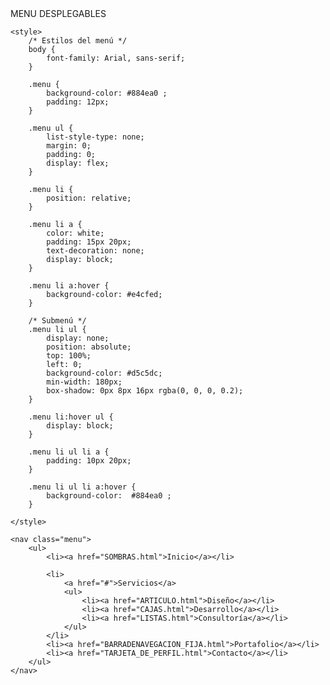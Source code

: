 
<html>
<head
     <title>MENU DESPLEGABLES</title>

    <style>
        /* Estilos del menú */
        body {
            font-family: Arial, sans-serif;
        }

        .menu {
            background-color: #884ea0 ;
            padding: 12px;
        }

        .menu ul {
            list-style-type: none;
            margin: 0;
            padding: 0;
            display: flex;
        }

        .menu li {
            position: relative;
        }

        .menu li a {
            color: white;
            padding: 15px 20px;
            text-decoration: none;
            display: block;
        }

        .menu li a:hover {
            background-color: #e4cfed;
        }

        /* Submenú */
        .menu li ul {
            display: none;
            position: absolute;
            top: 100%;
            left: 0;
            background-color: #d5c5dc;
            min-width: 180px;
            box-shadow: 0px 8px 16px rgba(0, 0, 0, 0.2);
        }

        .menu li:hover ul {
            display: block;
        }

        .menu li ul li a {
            padding: 10px 20px;
        }

        .menu li ul li a:hover {
            background-color:  #884ea0 ;
        }

    </style>
</head>
<body>

    <nav class="menu">
        <ul>
            <li><a href="SOMBRAS.html">Inicio</a></li>
        
            <li>
                <a href="#">Servicios</a>
                <ul>
                    <li><a href="ARTICULO.html">Diseño</a></li>
                    <li><a href="CAJAS.html">Desarrollo</a></li>
                    <li><a href="LISTAS.html">Consultoría</a></li>
                </ul>
            </li>
            <li><a href="BARRADENAVEGACION_FIJA.html">Portafolio</a></li>
            <li><a href="TARJETA_DE_PERFIL.html">Contacto</a></li>
        </ul>
    </nav>

</body>
</html>
